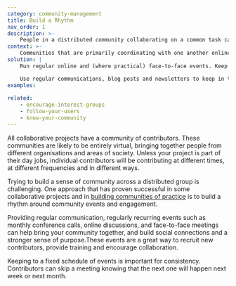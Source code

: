 ```yaml
---
category: community-management
title: Build a Rhythm
nav_order: 1
description: >-
    People in a distributed community collaborating on a common task can feel disconnected from one another.
context: >-
    Communities that are primarily coordinating with one another online, with people working on separate tasks, at different times, and at different frequencies, can end up fragmented, leading to contributors losing sight of the shared goals and becoming disengaged with the project.
solution: |
    Run regular online and (where practical) face-to-face events. Keep to a regular schedule to build a rhythm around your community engagement.

    Use regular communications, blog posts and newsletters to keep in touch with the community. **[Organise Campaigns](/patterns/encouraging-contributions/organise-campaigns)** to help the community maintain its shared purpose.
examples:
    
related:
    - encourage-interest-groups
    - follow-your-users
    - know-your-community
---
```


All collaborative projects have a community of contributors. These communities are likely to be entirely virtual, bringing together people from different organisations and areas of society. Unless your project is part of their day jobs, individual contributors will be contributing at different times, at different frequencies and in different ways.

Trying to build a sense of community across a distributed group is challenging. One approach that has proven successful in some collaborative projects and in [building communities of practice](https://www.researchgate.net/publication/265678077_Seven_Principles_for_Cultivating_Communities_of_Practice) is to build a rhythm around community events and engagement.

Providing regular communication, regularly recurring events such as monthly conference calls, online discussions, and face-to-face meetings can help bring your community together, and build social connections and a stronger sense of purpose.These events are a great way to recruit new contributors, provide training and encourage collaboration.

Keeping to a fixed schedule of events is important for consistency. Contributors can skip a meeting knowing that the next one will happen next week or next month.